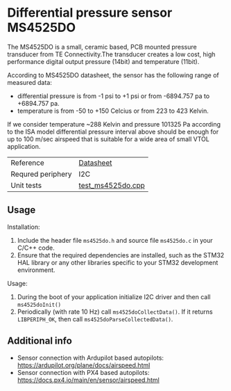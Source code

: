 # Differential pressure sensor MS4525DO

The MS4525DO is a small, ceramic based, PCB mounted pressure transducer
from TE Connectivity.The transducer creates a low cost, high performance
digital output pressure (14bit) and temperature (11bit).

According to MS4525DO datasheet, the sensor has the following range of measured data:

- differential pressure is from -1 psi to +1 psi or from -6894.757 pa to +6894.757 pa.
- temperature is from -50 to +150 Celcius or from 223 to 423 Kelvin.

If we consider temperature ~288 Kelvin and pressure 101325 Pa according to the ISA model differential pressure interval above should be enough for up to 100 m/sec airspeed that is suitable for a wide area of small VTOL application.

|   |   |
| - | - |
| Reference | [Datasheet](https://www.te.com/commerce/DocumentDelivery/DDEController?Action=showdoc&DocId=Data+Sheet%7FMS4525DO%7FB2%7Fpdf%7FEnglish%7FENG_DS_MS4525DO_B2.pdf%7FCAT-BLPS0002) |
| Requred periphery | I2C |
| Unit tests | [test_ms4525do.cpp](../../tests/sensors/dprs/test_ms4525do.cpp) |

## Usage

Installation:
1. Include the header file `ms4525do.h` and source file `ms4525do.c` in your C/C++ code.
2. Ensure that the required dependencies are installed, such as the STM32 HAL library or any other libraries specific to your STM32 development environment.

Usage:
1. During the boot of your application initialize I2C driver and then call `ms4525doInit()`
2. Periodically (with rate 10 Hz) call `ms4525doCollectData()`. If it returns `LIBPERIPH_OK`, then call `ms4525doParseCollectedData()`.

## Additional info

- Sensor connection with Ardupilot based autopilots: https://ardupilot.org/plane/docs/airspeed.html
- Sensor connection with PX4 based autopilots: https://docs.px4.io/main/en/sensor/airspeed.html
